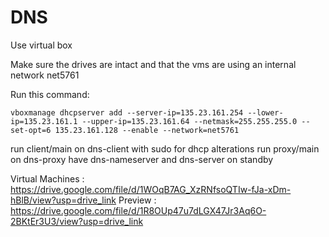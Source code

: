 # DNS
Use virtual box

Make sure the drives are intact and that the vms are using an internal network net5761

Run this command:
```
vboxmanage dhcpserver add --server-ip=135.23.161.254 --lower-ip=135.23.161.1 --upper-ip=135.23.161.64 --netmask=255.255.255.0 --set-opt=6 135.23.161.128 --enable --network=net5761
```

run client/main on dns-client with sudo for dhcp alterations
run proxy/main on dns-proxy
have dns-nameserver and dns-server on standby

Virtual Machines : https://drive.google.com/file/d/1WOqB7AG_XzRNfsoQTIw-fJa-xDm-hBlB/view?usp=drive_link
Preview : https://drive.google.com/file/d/1R8OUp47u7dLGX47Jr3Aq6O-2BKtEr3U3/view?usp=drive_link